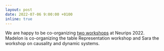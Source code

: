 ```yaml
---
layout: post
date: 2022-07-06 9:00:00 +0100
inline: true
---
```


We are happy to be co-organizing [two workshops](https://blog.neurips.cc/2022/07/17/announcing-the-neurips-2022-workshops/) at Neurips 2022. Madelon is co-organizing the table Representation workshop and Sara the workshop on causality and dynamic systems.